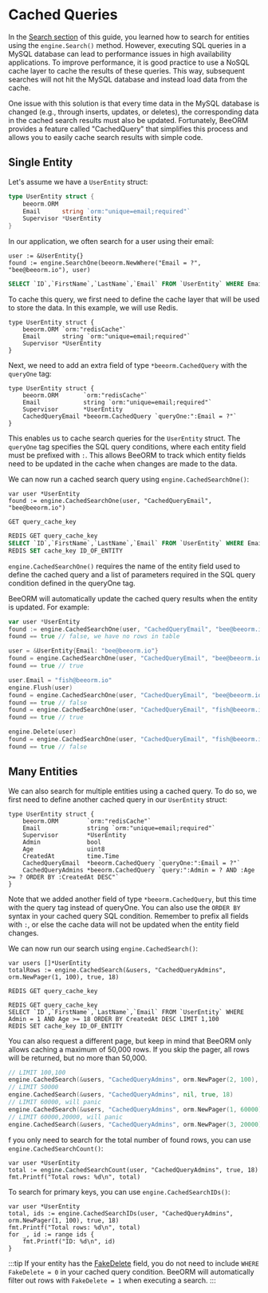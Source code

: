 # Cached Queries

In the [Search section](/guide/search.html) of this guide, you learned how to search for entities using the `engine.Search()` method. However, executing SQL queries in a MySQL database can lead to performance issues in high availability applications. To improve performance, it is good practice to use a NoSQL cache layer to cache the results of these queries. This way, subsequent searches will not hit the MySQL database and instead load data from the cache.

One issue with this solution is that every time data in the MySQL database is changed (e.g., through inserts, updates, or deletes), the corresponding data in the cached search results must also be updated. Fortunately, BeeORM provides a feature called "CachedQuery" that simplifies this process and allows you to easily cache search results with simple code.

## Single Entity

Let's assume we have a `UserEntity` struct:

```go
type UserEntity struct {
	beeorm.ORM
    Email      string `orm:"unique=email;required"` 
    Supervisor *UserEntity
}
```

In our application, we often search for a user using their email:

```go{2}
user := &UserEntity{}
found := engine.SearchOne(beeorm.NewWhere("Email = ?", "bee@beeorm.io"), user)
```

```sql
SELECT `ID`,`FirstName`,`LastName`,`Email` FROM `UserEntity` WHERE Email = "bee@beeorm.io" LIMIT 1
```

To cache this query, we first need to define the cache layer that will be used to store the data. In this example, we will use Redis.

```go{2}
type UserEntity struct {
	beeorm.ORM `orm:"redisCache"`
    Email      string `orm:"unique=email;required"` 
    Supervisor *UserEntity
}
```

Next, we need to add an extra field of type `*beeorm.CachedQuery` with the `queryOne` tag:

```go{5}
type UserEntity struct {
	beeorm.ORM       `orm:"redisCache"`
    Email            string `orm:"unique=email;required"` 
    Supervisor       *UserEntity
    CachedQueryEmail *beeorm.CachedQuery `queryOne:":Email = ?"`
}
```

This enables us to cache search queries for the `UserEntity` struct. The `queryOne` tag specifies the SQL query conditions, where each entity field must be prefixed with `:`. This allows BeeORM to track which entity fields need to be updated in the cache when changes are made to the data.

We can now run a cached search query using `engine.CachedSearchOne()`:

```go{2}
var user *UserEntity
found := engine.CachedSearchOne(user, "CachedQueryEmail", "bee@beeorm.io")
```

```redis
GET query_cache_key
```

```sql
REDIS GET query_cache_key
SELECT `ID`,`FirstName`,`LastName`,`Email` FROM `UserEntity` WHERE Email = "bee@beeorm.io" LIMIT 1
REDIS SET cache_key ID_OF_ENTITY
```

`engine.CachedSearchOne()` requires the name of the entity field used to define the cached query and a list of parameters required in the SQL query condition defined in the queryOne tag.

BeeORM will automatically update the cached query results when the entity is updated. For example:

```go
var user *UserEntity
found := engine.CachedSearchOne(user, "CachedQueryEmail", "bee@beeorm.io")
found == true // false, we have no rows in table

user = &UserEntity{Email: "bee@beeorm.io"}
found = engine.CachedSearchOne(user, "CachedQueryEmail", "bee@beeorm.io")
found == true // true

user.Email = "fish@beeorm.io"
engine.Flush(user)
found = engine.CachedSearchOne(user, "CachedQueryEmail", "bee@beeorm.io")
found == true // false
found = engine.CachedSearchOne(user, "CachedQueryEmail", "fish@beeorm.io")
found == true // true

engine.Delete(user)
found = engine.CachedSearchOne(user, "CachedQueryEmail", "fish@beeorm.io")
found == true // false
```

## Many Entities

We can also search for multiple entities using a cached query. To do so, we first need to define another cached query in our `UserEntity` struct:

```go{9}
type UserEntity struct {
	beeorm.ORM        `orm:"redisCache"`
    Email             string `orm:"unique=email;required"` 
    Supervisor        *UserEntity
    Admin             bool
    Age               uint8
    CreatedAt         time.Time
    CachedQueryEmail  *beeorm.CachedQuery `queryOne:":Email = ?"`
    CachedQueryAdmins *beeorm.CachedQuery `query:":Admin = ? AND :Age >= ? ORDER BY :CreatedAt DESC"`
}
```

Note that we added another field of type `*beeorm.CachedQuery`, but this time with the query tag instead of queryOne. You can also use the `ORDER BY` syntax in your cached query SQL condition. Remember to prefix all fields with `:`, or else the cache data will not be updated when the entity field changes.

We can now run our search using `engine.CachedSearch()`:

```go{2}
var users []*UserEntity
totalRows := engine.CachedSearch(&users, "CachedQueryAdmins", orm.NewPager(1, 100), true, 18)
```

```queries hits
REDIS GET query_cache_key
```

```queries misses
REDIS GET query_cache_key
SELECT `ID`,`FirstName`,`LastName`,`Email` FROM `UserEntity` WHERE Admin = 1 AND Age >= 18 ORDER BY CreatedAt DESC LIMIT 1,100
REDIS SET cache_key ID_OF_ENTITY
```

You can also request a different page, but keep in mind that BeeORM only allows caching a maximum of 50,000 rows. If you skip the pager, all rows will be returned, but no more than 50,000.

```go
// LIMIT 100,100
engine.CachedSearch(&users, "CachedQueryAdmins", orm.NewPager(2, 100), true, 18)
// LIMIT 50000
engine.CachedSearch(&users, "CachedQueryAdmins", nil, true, 18)
// LIMIT 60000, will panic
engine.CachedSearch(&users, "CachedQueryAdmins", orm.NewPager(1, 60000), true, 18)
// LIMIT 60000,20000, will panic
engine.CachedSearch(&users, "CachedQueryAdmins", orm.NewPager(3, 20000), true, 18)
```

f you only need to search for the total number of found rows, you can use `engine.CachedSearchCount()`:

```go{2}
var user *UserEntity
total := engine.CachedSearchCount(user, "CachedQueryAdmins", true, 18)
fmt.Printf("Total rows: %d\n", total) 
```
To search for primary keys, you can use `engine.CachedSearchIDs()`:

```go{2}
var user *UserEntity
total, ids := engine.CachedSearchIDs(user, "CachedQueryAdmins", orm.NewPager(1, 100), true, 18)
fmt.Printf("Total rows: %d\n", total) 
for _, id := range ids {
    fmt.Printf("ID: %d\n", id) 
}
```

:::tip
If your entity has the [FakeDelete](/guide/entity_fields.html#fake-delete) field, you do not need to include `WHERE FakeDelete = 0` in your cached query condition. BeeORM will automatically filter out rows with `FakeDelete = 1` when executing a search.
:::
